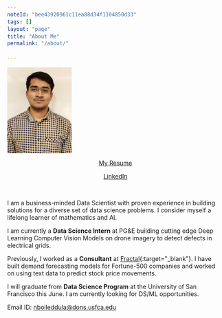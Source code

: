 ```yaml
---
noteId: "bee43920961c11ea88d34f1104850d33"
tags: []
layout: "page"
title: "About Me"
permalink: "/about/"

---
```


 <img align='center' src="../images/my_pic.jpg" width="150" />

<p>
</p>
<p align='center'><a href="https://docs.google.com/document/d/1PHeJ6v4NmCRKsPWvZuGzKQSMarwrQDY-LxjdjHFwHt0/edit?usp=sharing" class="btn btn-dark" target="_blank">My Resume</a></p>

<p align='center'><a href="https://www.linkedin.com/in/nithish08" class="btn btn-dark" target="_blank">LinkedIn</a></p>

<p>
<br>
</p>
I am a business-minded Data Scientist with proven experience in building solutions for a diverse set of data science problems. I consider myself a lifelong learner of mathematics and AI.

I am currently a **Data Science Intern** at PG&E building cutting edge Deep Learning Computer Vision Models on drone imagery to detect defects in electrical grids.

Previously, I worked as a **Consultant** at [Fractal](https://fractal.ai/){:target="_blank"}. I have built demand forecasting models for Fortune-500 companies and worked on using text data to predict stock price movements.

I will graduate from **Data Science Program** at the University of San Francisco this June. I am currently looking for DS/ML opportunities.

Email ID: [nbolleddula@dons.usfca.edu](mailto:nbolleddula@dons.usfca.edu)